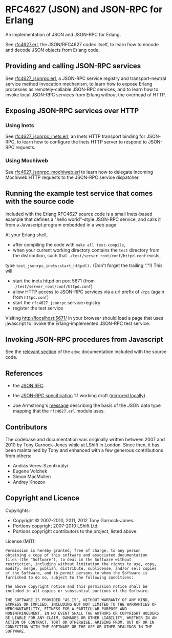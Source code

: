# RFC4627 (JSON) and JSON-RPC for Erlang

An implementation of JSON and JSON-RPC for Erlang.

See
[rfc4627.erl](http://tonyg.github.com/erlang-rfc4627/doc/rfc4627.html),
the JSON/RFC4627 codec itself, to learn how to encode and decode JSON
objects from Erlang code.

## Providing and calling JSON-RPC services

See
[rfc4627\_jsonrpc.erl](http://tonyg.github.com/erlang-rfc4627/doc/rfc4627_jsonrpc.html),
a JSON-RPC service registry and transport-neutral service method
invocation mechanism, to learn how to expose Erlang processes as
remotely-callable JSON-RPC services, and to learn how to invoke local
JSON-RPC services from Erlang without the overhead of HTTP.

## Exposing JSON-RPC services over HTTP

### Using Inets

See
[rfc4627\_jsonrpc\_inets.erl](http://tonyg.github.com/erlang-rfc4627/doc/rfc4627_jsonrpc_inets.html),
an Inets HTTP transport binding for JSON-RPC, to learn how to
configure the Inets HTTP server to respond to JSON-RPC requests.

### Using Mochiweb

See
[rfc4627\_jsonrpc\_mochiweb.erl](http://tonyg.github.com/erlang-rfc4627/doc/rfc4627_jsonrpc_mochiweb.html)
to learn how to delegate incoming Mochiweb HTTP requests to the
JSON-RPC service dispatcher.

## Running the example test service that comes with the source code

Included with the Erlang RFC4627 source code is a small Inets-based
example that defines a "hello world"-style JSON-RPC service, and calls
it from a Javascript program embedded in a web page.

At your Erlang shell,

 - after compiling the code with `make all test-compile`,
 - when your current working directory contains the `test` directory
   from the distribution, such that
   `./test/server_root/conf/httpd.conf` exists,

type `test_jsonrpc_inets:start_httpd().` (Don't forget the trailing
"."!) This will

 - start the inets httpd on port 5671 (from `./test/server_root/conf/httpd.conf`)
 - allow HTTP access to JSON-RPC services via a url prefix of `/rpc` (again from `httpd.conf`)
 - start the `rfc4627_jsonrpc` service registry
 - register the test service

Visiting <http://localhost:5671/> in your browser should load a page
that uses javascript to invoke the Erlang-implemented JSON-RPC test
service.

## Invoking JSON-RPC procedures from Javascript

See the [relevant
section](http://tonyg.github.com/erlang-rfc4627/doc/overview-summary.html#Invoking_JSON-RPC_procedures_from_Javascript)
of the `edoc` documentation included with the source code.

## References

 - the [JSON RFC](http://www.ietf.org/rfc/rfc4627.txt).

 - the [JSON-RPC
   specification](http://json-rpc.org/wd/JSON-RPC-1-1-WD-20060807.html)
   1.1 working draft ([mirrored
   locally](http://tonyg.github.com/erlang-rfc4627/doc/JSON-RPC-1-1-WD-20060807.html)).

 - Joe Armstrong's
   [message](http://erlang.org/pipermail/erlang-questions/2005-November/017805.html)
   describing the basis of the JSON data type mapping that the
   `rfc4627.erl` module uses.

## Contributors

The codebase and documentation was originally written between 2007 and
2010 by Tony Garnock-Jones while at LShift in London. Since then, it
has been maintained by Tony and enhanced with a few generous
contributions from others:

 - András Veres-Szentkirályi
 - Eugene Volchek
 - Simon MacMullen
 - Andrey Khozov

## Copyright and Licence

Copyrights:

 - Copyright &copy; 2007-2010, 2011, 2012 Tony Garnock-Jones.
 - Portions copyright 2007-2010 LShift Ltd.
 - Portions copyright contributors to the project, listed above.

License (MIT):

    Permission is hereby granted, free of charge, to any person
    obtaining a copy of this software and associated documentation
    files (the "Software"), to deal in the Software without
    restriction, including without limitation the rights to use, copy,
    modify, merge, publish, distribute, sublicense, and/or sell copies
    of the Software, and to permit persons to whom the Software is
    furnished to do so, subject to the following conditions:

    The above copyright notice and this permission notice shall be
    included in all copies or substantial portions of the Software.

    THE SOFTWARE IS PROVIDED "AS IS", WITHOUT WARRANTY OF ANY KIND,
    EXPRESS OR IMPLIED, INCLUDING BUT NOT LIMITED TO THE WARRANTIES OF
    MERCHANTABILITY, FITNESS FOR A PARTICULAR PURPOSE AND
    NONINFRINGEMENT. IN NO EVENT SHALL THE AUTHORS OR COPYRIGHT HOLDERS
    BE LIABLE FOR ANY CLAIM, DAMAGES OR OTHER LIABILITY, WHETHER IN AN
    ACTION OF CONTRACT, TORT OR OTHERWISE, ARISING FROM, OUT OF OR IN
    CONNECTION WITH THE SOFTWARE OR THE USE OR OTHER DEALINGS IN THE
    SOFTWARE.
